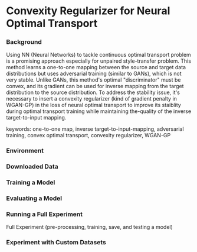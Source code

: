 # **Convexity Regularizer for Neural Optimal Transport** 

### **Background**
Using NN (Neural Networks) to tackle continuous optimal transport problem is a promising approach especially for unpaired style-transfer problem. This method learns a one-to-one mapping between the source and target data distributions but uses adversarial  training (similar to GANs), which is not very stable. Unlike GANs, this method's optimal "discriminator" must be convex, and its gradient can be used for inverse mapping from the target distribution to the source distribution. To address the stability issue, it's necessary to insert a convexity regularizer (kind of gradient penalty in WGAN-GP) in the loss of neural optimal transport to improve its staiblity during optimal transport training while maintaining the-quality of the inverse target-to-input mapping.

keywords: one-to-one map, inverse target-to-input-mapping, adversarial training, convex optimal transport, convexity regularizer, WGAN-GP

### **Environment**

### **Downloaded Data**

### **Training a Model**

### **Evaluating a Model**

### **Running a Full Experiment**
Full Experiment (pre-processing, training, save, and testing a model)

### **Experiment with Custom Datasets**
